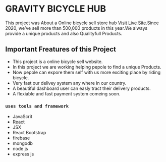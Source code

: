 # GRAVITY BICYCLE HUB

This project was About a Online bicycle sell store hub [Visit Live Site](https://bicycle-selling-website.web.app/).Since 2020, we’ve sell more than 500,000 products in this year.We always provide a unique products and also Qualityfull Products.

## Important Freatures of this Project
- This project is a online bicycle sell website.
- In this project we are working helping pepole to find a unique Products.
- Now pepole can expore them self with us more exciting place by riding bicycle.
- Very fast our delivey system any where in our country.
- A beautiful dashboard user can easly tract their delivery products.
- A flexiable and fast payment system comeing soon.



### `uses tools and framework`
- JavaScrit
- React
- JSX
- React Bootstrap
- firebase
- mongodb
- node js
- express js


